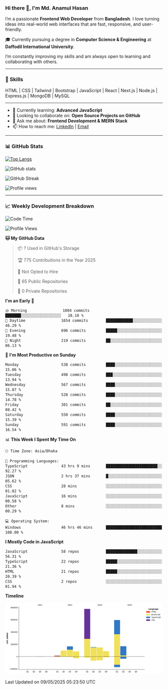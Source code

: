 ### Hi there 👋, I'm Md. Anamul Hasan

I’m a passionate **Frontend Web Developer** from **Bangladesh**. I love turning ideas into real-world web interfaces that are fast, responsive, and user-friendly.

🎓 Currently pursuing a degree in **Computer Science & Engineering** at **Daffodil International University**.

I’m constantly improving my skills and am always open to learning and collaborating with others.

---

### 🚀 Skills
HTML | CSS | Tailwind | Bootstrap | JavaScript | React | Next.js | Node.js | Express.js | MongoDB | MySQL 

---

- 🌱 Currently learning: **Advanced JavaScript**
- 👯 Looking to collaborate on: **Open Source Projects on GitHub**
- 💬 Ask me about: **Frontend Development & MERN Stack**
- 📫 How to reach me: [LinkedIn](https://www.linkedin.com/in/mdanamulhasan201) | [Email](mailto:anamulhasan3625@gmail.com)

---

### 📊 GitHub Stats

[![Top Langs](https://github-readme-stats.vercel.app/api/top-langs/?username=mdanamulhasan201&layout=compact)](https://github.com/anuraghazra/github-readme-stats)

![GitHub stats](https://github-readme-stats.vercel.app/api?username=mdanamulhasan201&show_icons=true&count_private=true&theme=tokyonight)

![GitHub Streak](https://streak-stats.demolab.com?user=mdanamulhasan201&theme=tokyonight)

![Profile views](https://gpvc.arturio.dev/mdanamulhasan201)

---

### 📈 Weekly Development Breakdown

<!--START_SECTION:waka-->
![Code Time](http://img.shields.io/badge/Code%20Time-93%20hrs%2046%20mins-blue)

![Profile Views](http://img.shields.io/badge/Profile%20Views-79-blue)

**🐱 My GitHub Data** 

> 📦 ? Used in GitHub's Storage 
 > 
> 🏆 775 Contributions in the Year 2025
 > 
> 🚫 Not Opted to Hire
 > 
> 📜 65 Public Repositories 
 > 
> 🔑 0 Private Repositories 
 > 
**I'm an Early 🐤** 

```text
🌞 Morning                1004 commits        ███████░░░░░░░░░░░░░░░░░░   28.10 % 
🌆 Daytime                1654 commits        ████████████░░░░░░░░░░░░░   46.29 % 
🌃 Evening                696 commits         █████░░░░░░░░░░░░░░░░░░░░   19.48 % 
🌙 Night                  219 commits         ██░░░░░░░░░░░░░░░░░░░░░░░   06.13 % 
```
📅 **I'm Most Productive on Sunday** 

```text
Monday                   538 commits         ████░░░░░░░░░░░░░░░░░░░░░   15.06 % 
Tuesday                  498 commits         ███░░░░░░░░░░░░░░░░░░░░░░   13.94 % 
Wednesday                567 commits         ████░░░░░░░░░░░░░░░░░░░░░   15.87 % 
Thursday                 528 commits         ████░░░░░░░░░░░░░░░░░░░░░   14.78 % 
Friday                   301 commits         ██░░░░░░░░░░░░░░░░░░░░░░░   08.42 % 
Saturday                 550 commits         ████░░░░░░░░░░░░░░░░░░░░░   15.39 % 
Sunday                   591 commits         ████░░░░░░░░░░░░░░░░░░░░░   16.54 % 
```


📊 **This Week I Spent My Time On** 

```text
🕑︎ Time Zone: Asia/Dhaka

💬 Programming Languages: 
TypeScript               43 hrs 9 mins       ███████████████████████░░   92.27 % 
JSON                     2 hrs 37 mins       █░░░░░░░░░░░░░░░░░░░░░░░░   05.62 % 
CSS                      28 mins             ░░░░░░░░░░░░░░░░░░░░░░░░░   01.02 % 
JavaScript               16 mins             ░░░░░░░░░░░░░░░░░░░░░░░░░   00.58 % 
Other                    8 mins              ░░░░░░░░░░░░░░░░░░░░░░░░░   00.29 % 

💻 Operating System: 
Windows                  46 hrs 46 mins      █████████████████████████   100.00 % 
```

**I Mostly Code in JavaScript** 

```text
JavaScript               58 repos            ██████████████░░░░░░░░░░░   56.31 % 
TypeScript               22 repos            █████░░░░░░░░░░░░░░░░░░░░   21.36 % 
HTML                     21 repos            █████░░░░░░░░░░░░░░░░░░░░   20.39 % 
CSS                      2 repos             ░░░░░░░░░░░░░░░░░░░░░░░░░   01.94 % 
```



**Timeline**

![Lines of Code chart](https://raw.githubusercontent.com/mdanamulhasan201/mdanamulhasan201/main/assets/bar_graph.png)


 Last Updated on 09/05/2025 05:23:50 UTC
<!--END_SECTION:waka-->
